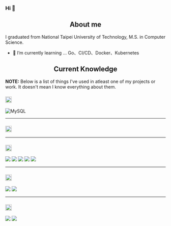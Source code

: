 ### Hi 👋

<h2 align="center">About me</h2>
I graduated from National Taipei University of Technology, M.S. in Computer Science.

- 🌱 I’m currently learning ... Go、CI/CD、Docker、Kubernetes

<h2 align="center">Current Knowledge</h2>

**NOTE:** Below is a list of things I've used in atleast one of my projects or work. It doesn't mean I know everything about them.

<h3><img height="20px" src="https://img.shields.io/badge/Database-979a9b"/></h3>
<span><img src="https://img.shields.io/badge/mysql-%2300f.svg?style=flat-square&logo=mysql&logoColor=white" alt="MySQL"/></span>
<hr>
<h3><img height="20px" src="https://img.shields.io/badge/Framework-695b55"/></h3>
<hr>
<h3><img height="20px" src="https://img.shields.io/badge/Language-467870"/></h3>
<span><img src="https://img.shields.io/badge/go-%2300ADD8.svg?style=flat-square&logo=Go&logoColor=fff"/></span>
<span><img src="https://img.shields.io/badge/java-%23ED8B00.svg?style=flat-square&logo=Java&logoColor=fff"/></span>
<span><img src="https://img.shields.io/badge/python-3670A0?style=flat-square&logo=Python&logoColor=fff"/></span>
<span><img src="https://img.shields.io/badge/c++-%2300599C.svg?style=flat-square&logo=C%2B%2B&logoColor=fff"/><span>
<span><img src="https://img.shields.io/badge/javascript-%23323330.svg?style=flat-square&logo=Javascript&logoColor=%23F7DF1E"></span>
<hr>
<h3><img height="20px" src="https://img.shields.io/badge/Server & Networking-505558"/></h3>
  <span><img src="https://img.shields.io/badge/Windows-0078D6?style=flat-square&logo=Windows&logoColor=white"></span>
  <span><img src="https://img.shields.io/badge/Debian-D70A53?style=flat-square&logo=debian&logoColor=white"></span>
<hr>
<h3><img height="20px" src="https://img.shields.io/badge/Tool-6c598f"/></h3>
<span><img src="https://img.shields.io/badge/-Vim-019733?style=flat-square&logo=vim&logoColor=fff"/></span>
<span><img src="https://img.shields.io/badge/-VSCode-007acc?style=flat-square&logo=Visual-Studio-Code&logoColor=fff"/></span>
  


<!--
**EKOISMYLOVE/EKOISMYLOVE** is a ✨ _special_ ✨ repository because its `README.md` (this file) appears on your GitHub profile.

Here are some ideas to get you started:

- 🔭 I’m currently working on ...
- 🌱 I’m currently learning ...
- 👯 I’m looking to collaborate on ...
- 🤔 I’m looking for help with ...
- 💬 Ask me about ...
- 📫 How to reach me: ...
- 😄 Pronouns: ...
- ⚡ Fun fact: ...
-->
